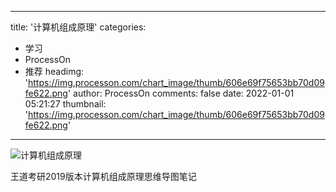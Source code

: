 
---
title: '计算机组成原理'
categories: 
 - 学习
 - ProcessOn
 - 推荐
headimg: 'https://img.processon.com/chart_image/thumb/606e69f75653bb70d09fe622.png'
author: ProcessOn
comments: false
date: 2022-01-01 05:21:27
thumbnail: 'https://img.processon.com/chart_image/thumb/606e69f75653bb70d09fe622.png'
---

<div>   
<img class="thumb" alt="计算机组成原理" src="https://img.processon.com/chart_image/thumb/606e69f75653bb70d09fe622.png" referrerpolicy="no-referrer">
<p>王道考研2019版本计算机组成原理思维导图笔记</p>  
</div>
            